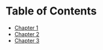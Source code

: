 # Table of Contents
  * [Chapter 1](#chapter-1)
  * [Chapter 2](#chapter-2)
  * [Chapter 3](#chapter-3)

